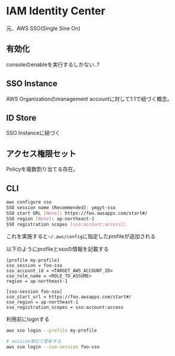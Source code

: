 # IAM Identity Center

元、AWS SSO(Single Sine On)

## 有効化

consoleのenableを実行するしかない..?

## SSO Instance

AWS Organizationのmanagement accountに対して1:1で紐づく概念。  

## ID Store

SSO Instanceに紐づく

## アクセス権限セット

Policyを複数割り当てる存在。

## CLI

```sh
aws configure sso
SSO session name (Recommended): ymgyt-sso
SSO start URL [None]: https://foo.awsapps.com/start#/
SSO region [None]: ap-northeast-1
SSO registration scopes [sso:account:access]:
```

これを実施すると`~/.aws/config`に指定したprofileが追加される

以下のようにprofileとssoの情報を記載する

```text
[profile my-profile]
sso_session = foo-sso
sso_account_id = <TARGET_AWS_ACCOUNT_ID>
sso_role_name = <ROLE_TO_ASSUME>
region = ap-northeast-1

[sso-session foo-sso]
sso_start_url = https://foo.awsapps.com/start#/
sso_region = ap-northeast-1
sso_registration_scopes = sso:account:access
```


利用前にloginする

```sh
aws sso login --profile my-profile

# session単位で更新する
aws sso login --sso-session foo-sso
```

